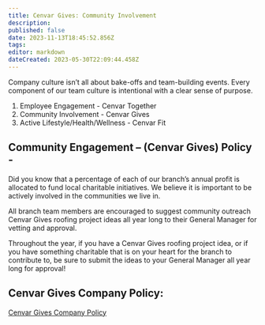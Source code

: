 ```yaml
---
title: Cenvar Gives: Community Involvement
description: 
published: false
date: 2023-11-13T18:45:52.856Z
tags: 
editor: markdown
dateCreated: 2023-05-30T22:09:44.458Z
---
```


Company culture isn’t all about bake-offs and team-building events. Every component of our team culture is intentional with a clear sense of purpose. 

1.  Employee Engagement - Cenvar Together
2.  Community Involvement - Cenvar Gives
3.  Active Lifestyle/Health/Wellness - Cenvar Fit

## **Community Engagement – (Cenvar Gives) Policy -**

Did you know that a percentage of each of our branch’s annual profit is allocated to fund local charitable initiatives. We believe it is important to be actively involved in the communities we live in.

All branch team members are encouraged to suggest community outreach Cenvar Gives roofing project ideas all year long to their General Manager for vetting and approval.

Throughout the year, if you have a Cenvar Gives roofing project idea, or if you have something charitable that is on your heart for the branch to contribute to, be sure to submit the ideas to your General Manager all year long for approval!

## **Cenvar Gives Company Policy:**

[Cenvar Gives Company Policy](https://wiki2.cenvarroofing.com/i/25)